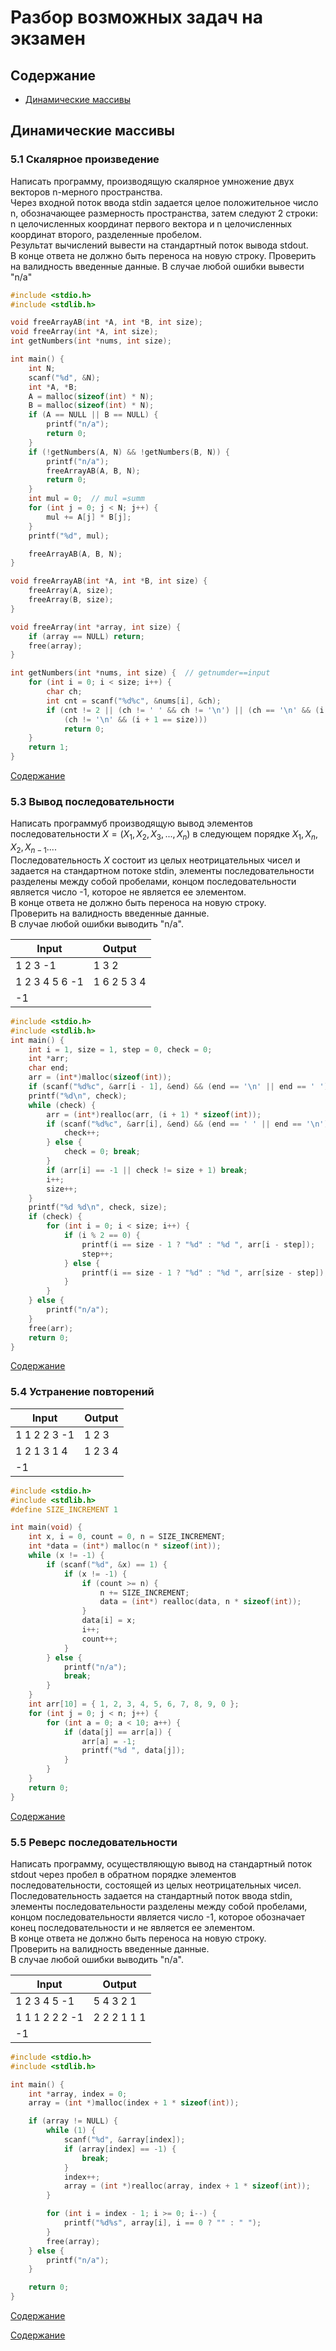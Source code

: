 # Разбор возможных задач на экзамен

## Содержание

+ [Динамические массивы](#динамические-массивы)


## Динамические массивы

### 5.1 Скалярное произведение

Написать программу, производящую скалярное умножение двух векторов n-мерного пространства. <br>
Через входной поток ввода stdin задается целое положительное число n, обозначающее размерность пространства, затем следуют 2 строки: n целочисленных координат первого вектора и n целочисленных координат второго, разделенные пробелом.<br>
Результат вычислений вывести на стандартный поток вывода stdout.<br>
В конце ответа не должно быть переноса на новую строку. Проверить на валидность введенные данные. В случае любой ошибки вывести "n/a"<br>

```c
#include <stdio.h>
#include <stdlib.h>

void freeArrayAB(int *A, int *B, int size);
void freeArray(int *A, int size);
int getNumbers(int *nums, int size);

int main() {
    int N;
    scanf("%d", &N);
    int *A, *B;
    A = malloc(sizeof(int) * N);
    B = malloc(sizeof(int) * N);
    if (A == NULL || B == NULL) {
        printf("n/a");
        return 0;
    }
    if (!getNumbers(A, N) && !getNumbers(B, N)) {
        printf("n/a");
        freeArrayAB(A, B, N);
        return 0;
    }
    int mul = 0;  // mul =summ
    for (int j = 0; j < N; j++) {
        mul += A[j] * B[j];
    }
    printf("%d", mul);

    freeArrayAB(A, B, N);
}

void freeArrayAB(int *A, int *B, int size) {
    freeArray(A, size);
    freeArray(B, size);
}

void freeArray(int *array, int size) {
    if (array == NULL) return;
    free(array);
}

int getNumbers(int *nums, int size) {  // getnumder==input
    for (int i = 0; i < size; i++) {
        char ch;
        int cnt = scanf("%d%c", &nums[i], &ch);
        if (cnt != 2 || (ch != ' ' && ch != '\n') || (ch == '\n' && (i + 1 < size)) ||
            (ch != '\n' && (i + 1 == size)))
            return 0;
    }
    return 1;
}
```

[Содержание](#содержание)

### 5.3 Вывод последовательности

Написать программуб производящую вывод элементов последовательности $X = (X_1, X_2, X_3, ... , X_n)$ в следующем порядке $X_1, X_n, X_2, X_{n - 1} ...$. <br>
Последовательность $X$ состоит из целых неотрицательных чисел и задается на стандартном потоке stdin, элементы последовательности разделены между собой пробелами, концом последовательности является число -1, которое не является ее элементом.<br>
В конце ответа не должно быть переноса на новую строку.<br>
Проверить на валидность введенные данные.<br>
В случае любой ошибки выводить "n/a".<br>

Input | Output
---|---
1 2 3 -1 | 1 3 2
1 2 3 4 5 6 -1 | 1 6 2 5 3 4
-1 | 

```c
#include <stdio.h>
#include <stdlib.h>
int main() {
    int i = 1, size = 1, step = 0, check = 0;
    int *arr;
    char end;
    arr = (int*)malloc(sizeof(int));
    if (scanf("%d%c", &arr[i - 1], &end) && (end == '\n' || end == ' ')) check = 1;
    printf("%d\n", check);
    while (check) {
        arr = (int*)realloc(arr, (i + 1) * sizeof(int));
        if (scanf("%d%c", &arr[i], &end) && (end == ' ' || end == '\n')) {
            check++;
        } else {
            check = 0; break;
        }
        if (arr[i] == -1 || check != size + 1) break;
        i++;
        size++;
    }
    printf("%d %d\n", check, size);
    if (check) {
        for (int i = 0; i < size; i++) {
            if (i % 2 == 0) {
                printf(i == size - 1 ? "%d" : "%d ", arr[i - step]);
                step++;
            } else {
                printf(i == size - 1 ? "%d" : "%d ", arr[size - step]);
            }
        }
    } else {
        printf("n/a");
    }
    free(arr);
    return 0;
}
```

[Содержание](#содержание)

### 5.4 Устранение повторений

Input | Output
---|---
1 1 2 2 3 -1 | 1 2 3
1 2 1 3 1 4 | 1 2 3 4
-1 | 

```c
#include <stdio.h>
#include <stdlib.h>
#define SIZE_INCREMENT 1

int main(void) {
    int x, i = 0, count = 0, n = SIZE_INCREMENT;
    int *data = (int*) malloc(n * sizeof(int));
    while (x != -1) {
        if (scanf("%d", &x) == 1) {
            if (x != -1) {
                if (count >= n) {
                    n += SIZE_INCREMENT;
                    data = (int*) realloc(data, n * sizeof(int));
                }
                data[i] = x;
                i++;
                count++;
            }
        } else {
            printf("n/a");
            break;
        }
    }
    int arr[10] = { 1, 2, 3, 4, 5, 6, 7, 8, 9, 0 };
    for (int j = 0; j < n; j++) {
        for (int a = 0; a < 10; a++) {
            if (data[j] == arr[a]) {
                arr[a] = -1;
                printf("%d ", data[j]);
            }
        }
    }
    return 0;
}
```

[Содержание](#содержание)

### 5.5 Реверс последовательности

Написать программу, осуществляющую вывод на стандартный поток stdout через пробел в обратном порядке элементов последовательности, состоящей из целых неотрицательных чисел.<br>
Последовательность задается на стандартный поток ввода stdin, элементы последовательности разделены между собой пробелами, концом последовательности является число -1, которое обозначает конец последовательности и не является ее элементом.<br>
В конце ответа не должно быть переноса на новую строку.<br>
Проверить на валидность введенные данные.<br>
В случае любой ошибки выводить "n/a".<br>

Input | Output
---|---
1 2 3 4 5 -1 | 5 4 3 2 1
1 1 1 2 2 2 -1 | 2 2 2 1 1 1
-1 | 

```c
#include <stdio.h>
#include <stdlib.h>

int main() {
    int *array, index = 0;
    array = (int *)malloc(index + 1 * sizeof(int));

    if (array != NULL) {
        while (1) {
            scanf("%d", &array[index]);
            if (array[index] == -1) {
                break;
            }
            index++;
            array = (int *)realloc(array, index + 1 * sizeof(int));
        }

        for (int i = index - 1; i >= 0; i--) {
            printf("%d%s", array[i], i == 0 ? "" : " ");
        }
        free(array);
    } else {
        printf("n/a");
    }

    return 0;
}
```

[Содержание](#содержание)





[Содержание](#содержание)

